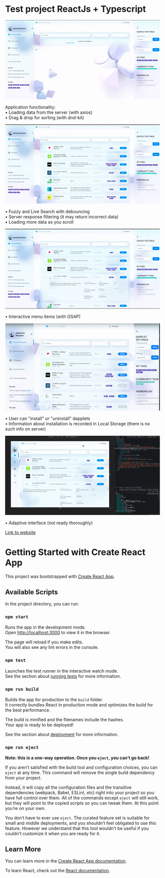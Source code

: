# Test project ReactJs + Typescript

![Initial loding](https://github.com/Veles-Pan/Dapplets-project/raw/main/src/assets/for-readme/loading.gif)

Application functionality: \
• Loading data from the server (with axios) \
• Drag & drop for sorting (with dnd-kit) 

![Searching](https://github.com/Veles-Pan/Dapplets-project/raw/main/src/assets/for-readme/search.gif)

• Fuzzy and Live Search with debouncing \
• Server response filtering (it may return incorrect data) \
• Loading more data as you scroll 

![Interactive menu](https://github.com/Veles-Pan/Dapplets-project/raw/main/src/assets/for-readme/menu.gif)

• Interactive menu items (with GSAP) 

![Installation](https://github.com/Veles-Pan/Dapplets-project/raw/main/src/assets/for-readme/install.gif)

• User can "install" or "uninstall" dapplets \
• Information about installation is recorded in Local Storage (there is no such info on server)

![adaptive interface](https://github.com/Veles-Pan/Dapplets-project/raw/main/src/assets/for-readme/responsible.gif)

• Adaptive interface (not ready thoroughly) 

[Link to website](http://cu70914.tmweb.ru/)

# Getting Started with Create React App

This project was bootstrapped with [Create React App](https://github.com/facebook/create-react-app).

## Available Scripts

In the project directory, you can run:

### `npm start`

Runs the app in the development mode.\
Open [http://localhost:3000](http://localhost:3000) to view it in the browser.

The page will reload if you make edits.\
You will also see any lint errors in the console.

### `npm test`

Launches the test runner in the interactive watch mode.\
See the section about [running tests](https://facebook.github.io/create-react-app/docs/running-tests) for more information.

### `npm run build`

Builds the app for production to the `build` folder.\
It correctly bundles React in production mode and optimizes the build for the best performance.

The build is minified and the filenames include the hashes.\
Your app is ready to be deployed!

See the section about [deployment](https://facebook.github.io/create-react-app/docs/deployment) for more information.

### `npm run eject`

**Note: this is a one-way operation. Once you `eject`, you can’t go back!**

If you aren’t satisfied with the build tool and configuration choices, you can `eject` at any time. This command will remove the single build dependency from your project.

Instead, it will copy all the configuration files and the transitive dependencies (webpack, Babel, ESLint, etc) right into your project so you have full control over them. All of the commands except `eject` will still work, but they will point to the copied scripts so you can tweak them. At this point you’re on your own.

You don’t have to ever use `eject`. The curated feature set is suitable for small and middle deployments, and you shouldn’t feel obligated to use this feature. However we understand that this tool wouldn’t be useful if you couldn’t customize it when you are ready for it.

## Learn More

You can learn more in the [Create React App documentation](https://facebook.github.io/create-react-app/docs/getting-started).

To learn React, check out the [React documentation](https://reactjs.org/).
